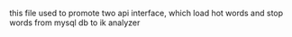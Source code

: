 this file used to promote two api interface, 
which load hot words and stop words from mysql db to ik analyzer